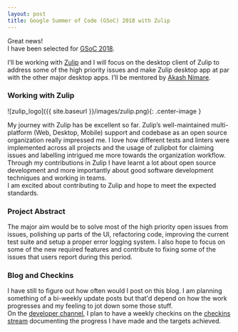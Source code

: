 ```yaml
---
layout: post
title: Google Summer of Code (GSoC) 2018 with Zulip
---
```

Great news!<br>
I have been selected for [GSoC 2018](https://summerofcode.withgoogle.com/projects/#6321219691872256).

I’ll be working with [Zulip](github.com/zulip/) and I will focus on the desktop client of Zulip to address some of the high priority issues and make Zulip desktop app at par with the other major desktop apps. I’ll be mentored by [Akash Nimare](https://github.com/akashnimare). 

### Working with Zulip

![zulip_logo]({{ site.baseurl }}/images/zulip.png){: .center-image }

My journey with Zulip has be excellent so far. Zulip’s well-maintained multi-platform (Web, Desktop, Mobile) support and codebase as an open source organization really impressed me. I love how different tests and linters were implemented across all projects and the usage of zulipbot for claiming issues and labelling intrigued me more
towards the organization workflow. Through my contributions in Zulip I have learnt a lot about open source development and more importantly about good software development techniques and working in teams.<br>
I am excited about contributing to Zulip and hope to meet the expected standards.


### Project Abstract

The major aim would be to solve most of the high priority open issues from issues, polishing up parts of the UI,
refactoring code, improving the current test suite and setup a proper error logging system. I also hope to focus on
some of the new required features and contribute to fixing some of the issues that users report during this period.

### Blog and Checkins

I have still to figure out how often would I post on this blog. I am planning something of a bi-weekly update posts but that'd depend on how the work progresses and my feeling to jot down some those stuff. <br>
On the [developer channel](https://chat.zulip.org/), I plan to have a weekly checkins on the [checkins stream](https://chat.zulip.org/#narrow/stream/65-checkins) documenting the progress I have made and the targets achieved. 

